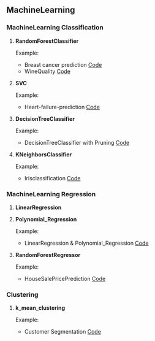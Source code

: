 ## MachineLearning

### MachineLearning Classification
1. **RandomForestClassifier**
 
   Example:
   
   * Breast cancer prediction <a href="https://github.com/DhanyaJayanA/MachineLearning/blob/main/MachineLearningClassification/Breast%20cancer%20prediction.ipynb"> Code </a>
   * WineQuality <a href="https://github.com/DhanyaJayanA/MachineLearning/blob/main/MachineLearningClassification/WineQuality_RandomForestClassifier.ipynb"> Code </a>

2. **SVC**

   Example:
   
   * Heart-failure-prediction <a href="https://github.com/DhanyaJayanA/MachineLearning/blob/main/MachineLearningClassification/Heart-failure-prediction.ipynb"> Code </a>

3. **DecisionTreeClassifier**

   Example:
   
   * DecisionTreeClassifier with Pruning <a href="https://github.com/DhanyaJayanA/MachineLearning/blob/main/MachineLearningClassification/DecisionTreeClassifier_Pruning.ipynb"> Code </a>

4. **KNeighborsClassifier**

    Example:
  
   * Irisclassification <a href="https://github.com/DhanyaJayanA/MachineLearning/blob/main/MachineLearningClassification/Irisclassification-KNeighborsClassifier.ipynb"> Code </a>

### MachineLearning Regression

1. **LinearRegression**
2. **Polynomial_Regression**
   
   Example:
   
   * LinearRegression & Polynomial_Regression <a href="https://github.com/DhanyaJayanA/MachineLearning/blob/main/MachineLearningRegression/Polynomial_Regression.ipynb"> Code </a>
 
3. **RandomForestRegressor**

   Example:
  
   * HouseSalePricePrediction <a href="https://github.com/DhanyaJayanA/MachineLearning/blob/main/MachineLearningRegression/HouseSalePricePrediction_RandomForestRegressor.ipynb"> Code </a>

### Clustering

1. **k_mean_clustering**

    Example:
  
    * Customer Segmentation <a href="https://github.com/DhanyaJayanA/Customer_segmentation/blob/main/Customer_Segmentation_k_mean_clustering.ipynb"> Code </a>
